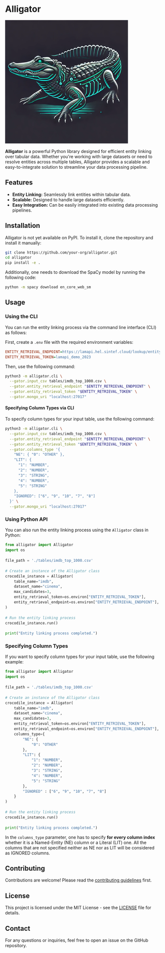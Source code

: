 # Alligator

<img src="logo.webp" alt="Alligator Logo" width="400"/>

**Alligator** is a powerful Python library designed for efficient entity linking over tabular data. Whether you're working with large datasets or need to resolve entities across multiple tables, Alligator provides a scalable and easy-to-integrate solution to streamline your data processing pipeline.


## Features

- **Entity Linking:** Seamlessly link entities within tabular data.
- **Scalable:** Designed to handle large datasets efficiently.
- **Easy Integration:** Can be easily integrated into existing data processing pipelines.

## Installation

Alligator is not yet available on PyPI. To install it, clone the repository and install it manually:

```bash
git clone https://github.com/your-org/alligator.git
cd alligator
pip install -e .
```

Additionally, one needs to download the SpaCy model by running the following code:

```bash
python -m spacy download en_core_web_sm
```

## Usage

### Using the CLI
You can run the entity linking process via the command line interface (CLI) as follows:

First, create a `.env` file with the required environment variables:

```ini
ENTITY_RETRIEVAL_ENDPOINT=https://lamapi.hel.sintef.cloud/lookup/entity-retrieval
ENTITY_RETRIEVAL_TOKEN=lamapi_demo_2023
```

Then, use the following command:

```bash
python3 -m alligator.cli \
  --gator.input_csv tables/imdb_top_1000.csv \
  --gator.entity_retrieval_endpoint "$ENTITY_RETRIEVAL_ENDPOINT" \
  --gator.entity_retrieval_token "$ENTITY_RETRIEVAL_TOKEN" \
  --gator.mongo_uri "localhost:27017"
```

#### Specifying Column Types via CLI
To specify column types for your input table, use the following command:

```bash
python3 -m alligator.cli \
  --gator.input_csv tables/imdb_top_1000.csv \
  --gator.entity_retrieval_endpoint "$ENTITY_RETRIEVAL_ENDPOINT" \
  --gator.entity_retrieval_token "$ENTITY_RETRIEVAL_TOKEN" \
  --gator.columns_type '{
    "NE": { "0": "OTHER" },
    "LIT": {
      "1": "NUMBER",
      "2": "NUMBER",
      "3": "STRING",
      "4": "NUMBER",
      "5": "STRING"
    },
    "IGNORED": ["6", "9", "10", "7", "8"]
  }' \
  --gator.mongo_uri "localhost:27017"
```

### Using Python API
You can also run the entity linking process using the `Alligator` class in Python:

```python
from alligator import Alligator
import os

file_path = './tables/imdb_top_1000.csv'

# Create an instance of the Alligator class
crocodile_instance = Alligator(
    table_name="imdb",
    dataset_name="cinema",
    max_candidates=3,
    entity_retrieval_token=os.environ["ENTITY_RETRIEVAL_TOKEN"],
    entity_retrieval_endpoint=os.environ["ENTITY_RETRIEVAL_ENDPOINT"],
)

# Run the entity linking process
crocodile_instance.run()

print("Entity linking process completed.")
```

### Specifying Column Types
If you want to specify column types for your input table, use the following example:

```python
from alligator import Alligator
import os

file_path = './tables/imdb_top_1000.csv'

# Create an instance of the Alligator class
crocodile_instance = Alligator(
    table_name="imdb",
    dataset_name="cinema",
    max_candidates=3,
    entity_retrieval_token=os.environ["ENTITY_RETRIEVAL_TOKEN"],
    entity_retrieval_endpoint=os.environ["ENTITY_RETRIEVAL_ENDPOINT"],
    columns_type={
        "NE": {
            "0": "OTHER"
        },
        "LIT": {
            "1": "NUMBER",
            "2": "NUMBER",
            "3": "STRING",
            "4": "NUMBER",
            "5": "STRING"
        },
        "IGNORED" : ["6", "9", "10", "7", "8"]
    }
)

# Run the entity linking process
crocodile_instance.run()

print("Entity linking process completed.")
```

In the `columns_type` parameter, one has to specify **for every column index** whether it is a Named-Entity (NE) column or a Literal (LIT) one. All the columns that are not specified neither as NE nor as LIT will be considered as IGNORED columns.

## Contributing

Contributions are welcome! Please read the [contributing guidelines](CONTRIBUTING.md) first.

## License

This project is licensed under the MIT License - see the [LICENSE](LICENSE) file for details.

## Contact

For any questions or inquiries, feel free to open an issue on the GitHub repository.
